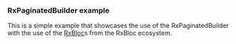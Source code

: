 ### RxPaginatedBuilder example

This is a simple example that showcases the use of the RxPaginatedBuilder with the use of the [RxBloc](https://github.com/Prime-Holding/rx_bloc "RxBloc")s from the RxBloc ecosystem.
